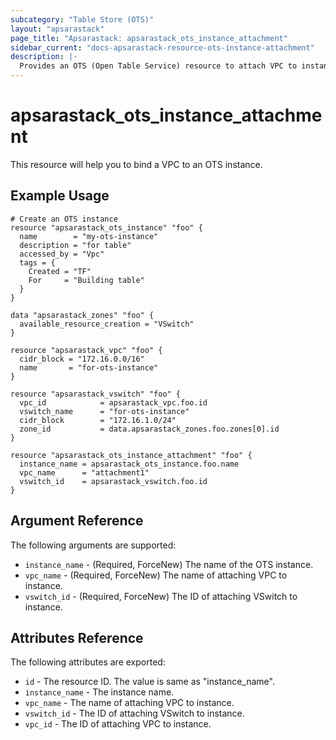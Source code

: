 ```yaml
---
subcategory: "Table Store (OTS)"
layout: "apsarastack"
page_title: "Apsarastack: apsarastack_ots_instance_attachment"
sidebar_current: "docs-apsarastack-resource-ots-instance-attachment"
description: |-
  Provides an OTS (Open Table Service) resource to attach VPC to instance.
---
```


# apsarastack\_ots\_instance\_attachment

This resource will help you to bind a VPC to an OTS instance.

## Example Usage

```
# Create an OTS instance
resource "apsarastack_ots_instance" "foo" {
  name        = "my-ots-instance"
  description = "for table"
  accessed_by = "Vpc"
  tags = {
    Created = "TF"
    For     = "Building table"
  }
}

data "apsarastack_zones" "foo" {
  available_resource_creation = "VSwitch"
}

resource "apsarastack_vpc" "foo" {
  cidr_block = "172.16.0.0/16"
  name       = "for-ots-instance"
}

resource "apsarastack_vswitch" "foo" {
  vpc_id            = apsarastack_vpc.foo.id
  vswitch_name      = "for-ots-instance"
  cidr_block        = "172.16.1.0/24"
  zone_id           = data.apsarastack_zones.foo.zones[0].id
}

resource "apsarastack_ots_instance_attachment" "foo" {
  instance_name = apsarastack_ots_instance.foo.name
  vpc_name      = "attachment1"
  vswitch_id    = apsarastack_vswitch.foo.id
}
```

## Argument Reference

The following arguments are supported:

* `instance_name` - (Required, ForceNew) The name of the OTS instance.
* `vpc_name` - (Required, ForceNew) The name of attaching VPC to instance.
* `vswitch_id` - (Required, ForceNew) The ID of attaching VSwitch to instance.

## Attributes Reference

The following attributes are exported:

* `id` - The resource ID. The value is same as "instance_name".
* `instance_name` - The instance name.
* `vpc_name` - The name of attaching VPC to instance.
* `vswitch_id` - The ID of attaching VSwitch to instance.
* `vpc_id` - The ID of attaching VPC to instance.


